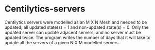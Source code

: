 # Centilytics-servers
Centilytics servers were modelled as an M X N Mesh and needed to be updated; all updated state(s) = 1 and non-updated state(s) = 0. Only the updated server can update adjacent servers, and no server must be updated twice. The program writes the number of days that it will take to update all the servers of a given N X M modelled servers.
